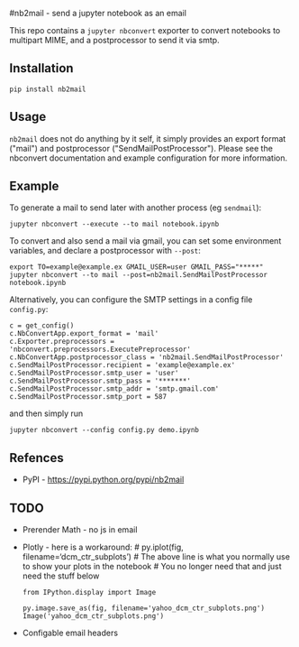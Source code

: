 #nb2mail - send a jupyter notebook as an email

This repo contains a `jupyter nbconvert` exporter to convert notebooks to multipart MIME, and a postprocessor to 
send it via smtp.

## Installation

    pip install nb2mail

## Usage

`nb2mail` does not do anything by it self, it simply provides an export format ("mail") and postprocessor ("SendMailPostProcessor"). Please see the nbconvert documentation and example configuration for more information.

## Example

To generate a mail to send later with another process (eg `sendmail`):

    jupyter nbconvert --execute --to mail notebook.ipynb

To convert and also send a mail via gmail, you can set some environment variables, and declare a postprocessor with `--post`:

    export TO=example@example.ex GMAIL_USER=user GMAIL_PASS="*****"
    jupyter nbconvert --to mail --post=nb2mail.SendMailPostProcessor notebook.ipynb

Alternatively, you can configure the SMTP settings in a config file `config.py`:

    c = get_config()
    c.NbConvertApp.export_format = 'mail'
    c.Exporter.preprocessors = 'nbconvert.preprocessors.ExecutePreprocessor'
    c.NbConvertApp.postprocessor_class = 'nb2mail.SendMailPostProcessor'
    c.SendMailPostProcessor.recipient = 'example@example.ex'
    c.SendMailPostProcessor.smtp_user = 'user'
    c.SendMailPostProcessor.smtp_pass = '*******'
    c.SendMailPostProcessor.smtp_addr = 'smtp.gmail.com'
    c.SendMailPostProcessor.smtp_port = 587

and then simply run

    jupyter nbconvert --config config.py demo.ipynb  

## Refences

  * PyPI - https://pypi.python.org/pypi/nb2mail

## TODO

  * Prerender Math - no js in email
  * Plotly - here is a workaround:
        # py.iplot(fig, filename=‘dcm_ctr_subplots’)
        # The above line is what you normally use to show your plots in the notebook
        # You no longer need that and just need the stuff below

        from IPython.display import Image

        py.image.save_as(fig, filename='yahoo_dcm_ctr_subplots.png')
        Image('yahoo_dcm_ctr_subplots.png')
  * Configable email headers
